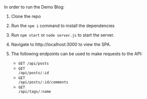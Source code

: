 In order to run the Demo Blog:

1. Clone the repo

2. Run the <code>npm i</code> command to install the dependencies

3. Run <code>npm start</code> or <code>node server.js</code> to start the server.

4. Navigate to <url>http://localhost:3000</url> to view the SPA.

5. The following endpoints can be used to make requests to the API:
        <ul>
          <li><code>GET /api/posts</code></li>
          <li><code>GET /api/posts/:id</code></li>
          <li><code>GET /api/posts/:id/comments</code></li>
          <li><code>GET /api/tags/:name</code></li>
        </ul>
